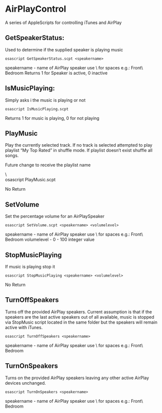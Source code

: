 # AirPlayControl

A series of AppleScripts for controlling iTunes and AirPlay

## GetSpeakerStatus: 
Used to determine if the supplied speaker is playing music
```
osascript GetSpeakerStatus.scpt <speakername>
```
speakername - name of AirPlay speaker use \ for spaces e.g.: Front\ Bedroom
Returns 1 for Speaker is active, 0 inactive

## IsMusicPlaying:
Simply asks i the music is playing or not
```
osascript IsMusicPlaying.scpt
```
Returns 1 for music is playing, 0 for not playing

## PlayMusic
Play the currently selected track. If no track is selected attempted to play playlist “My Top Rated” in shuffle mode. If playlist doesn’t exist shuffle all songs.  

Future change to receive the playlist name

\\\
osascript PlayMusic.scpt

No Return

## SetVolume
Set the percentage volume for an AirPlaySpeaker
```
osascript SetVolume.scpt <speakername> <volumelevel>
```
speakername - name of AirPlay speaker use \ for spaces e.g.: Front\ Bedroom
volumelevel - 0 - 100 integer value

## StopMusicPlaying
If music is playing stop it
```
osascript StopMusicPlaying <speakername> <volumelevel>
```
No Return

## TurnOffSpeakers
Turns off the provided AirPlay speakers. Current assumption is that if the speakers are the last active speakers out of all available, music is stopped via StopMusic script located in the same folder but the speakers will remain active with iTunes.
```
osascript TurnOffSpeakers <speakername>
```
speakername - name of AirPlay speaker use \ for spaces e.g.: Front\ Bedroom

## TurnOnSpeakers
Turns on the provided AirPlay speakers leaving any other active AirPlay devices unchanged.
```
osascript TurnOnSpeakers <speakername>
```
speakername - name of AirPlay speaker use \ for spaces e.g.: Front\ Bedroom


